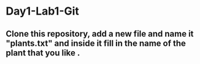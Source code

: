 # Day1-Lab1-Git

## Clone this repository, add a new file and name it "plants.txt" and inside it fill in the name of the plant that you like . 
